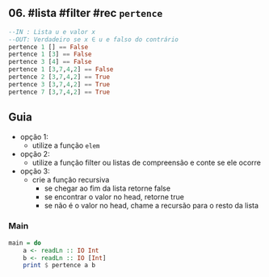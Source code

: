 ## 06. #lista #filter #rec `pertence`
```hs
--IN : Lista u e valor x
--OUT: Verdadeiro se x ∈ u e falso do contrário
pertence 1 [] == False
pertence 1 [3] == False
pertence 3 [4] == False
pertence 1 [3,7,4,2] == False
pertence 2 [3,7,4,2] == True
pertence 3 [3,7,4,2] == True
pertence 7 [3,7,4,2] == True
```

## Guia
- opção 1:
    - utilize a função `elem`
- opção 2:
    - utilize a função filter ou listas de compreensão e conte se ele ocorre
- opção 3:
    - crie a função recursiva
        - se chegar ao fim da lista retorne false
        - se encontrar o valor no head, retorne true
        - se não é o valor no head, chame a recursão para o resto da lista

<!--MAIN_BEGIN-->
### Main
```hs
main = do
    a <- readLn :: IO Int
    b <- readLn :: IO [Int]
    print $ pertence a b

```
<!--MAIN_END-->




